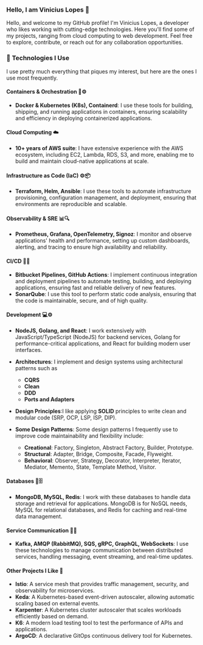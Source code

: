 ### Hello, I am Vinicius Lopes 👋
Hello, and welcome to my GitHub profile! I'm Vinicius Lopes, a developer who likes working with cutting-edge technologies. Here you'll find some of my projects, ranging from cloud computing to web development. Feel free to explore, contribute, or reach out for any collaboration opportunities.

### 🚀 **Technologies I Use**

I use pretty much everything that piques my interest, but here are the ones I use most frequently. 

#### **Containers & Orchestration 🐳⚙️**
- **Docker & Kubernetes (K8s), Containerd**: I use these tools for building, shipping, and running applications in containers, ensuring scalability and efficiency in deploying containerized applications.

#### **Cloud Computing ☁️**
- **10+ years of AWS suite**: I have extensive experience with the AWS ecosystem, including EC2, Lambda, RDS, S3, and more, enabling me to build and maintain cloud-native applications at scale.

#### **Infrastructure as Code (IaC) ⚙️📦**
- **Terraform, Helm, Ansible**: I use these tools to automate infrastructure provisioning, configuration management, and deployment, ensuring that environments are reproducible and scalable.

#### **Observability & SRE 📊🔍**
- **Prometheus, Grafana, OpenTelemetry, Signoz**: I monitor and observe applications' health and performance, setting up custom dashboards, alerting, and tracing to ensure high availability and reliability.

#### **CI/CD 🔄🚀**
- **Bitbucket Pipelines, GitHub Actions**: I implement continuous integration and deployment pipelines to automate testing, building, and deploying applications, ensuring fast and reliable delivery of new features.
- **SonarQube**: I use this tool to perform static code analysis, ensuring that the code is maintainable, secure, and of high quality.

#### **Development 💻⚙️**
- **NodeJS, Golang, and React**: I work extensively with JavaScript/TypeScript (NodeJS) for backend services, Golang for performance-critical applications, and React for building modern user interfaces.
- **Architectures**: I implement and design systems using architectural patterns such as    
    - **CQRS**
    - **Clean**
    - **DDD**
    - **Ports and Adapters**


- **Design Principles**:I like applying **SOLID** principles to write clean and modular code (SRP, OCP, LSP, ISP, DIP).
- **Some Design Patterns**: Some design patterns I frequently use to improve code maintainability and flexibility include:
    - **Creational**: Factory, Singleton, Abstract Factory, Builder, Prototype.
    - **Structural**: Adapter, Bridge, Composite, Facade, Flyweight.
    - **Behavioral**: Observer, Strategy, Decorator, Interpreter, Iterator, Mediator, Memento, State, Template Method, Visitor.

#### **Databases 💾🗄️**
- **MongoDB, MySQL, Redis**: I work with these databases to handle data storage and retrieval for applications. MongoDB is for NoSQL needs, MySQL for relational databases, and Redis for caching and real-time data management.

#### **Service Communication 🔗📡**
- **Kafka, AMQP (RabbitMQ), SQS, gRPC, GraphQL, WebSockets**: I use these technologies to manage communication between distributed services, handling messaging, event streaming, and real-time updates.

#### **Other Projects I Like 🌟**
- **Istio**: A service mesh that provides traffic management, security, and observability for microservices.
- **Keda**: A Kubernetes-based event-driven autoscaler, allowing automatic scaling based on external events.
- **Karpenter**: A Kubernetes cluster autoscaler that scales workloads efficiently based on demand.
- **K6**: A modern load testing tool to test the performance of APIs and applications.
- **ArgoCD**: A declarative GitOps continuous delivery tool for Kubernetes.
